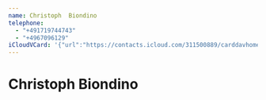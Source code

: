 ```yaml
---
name: Christoph  Biondino
telephone:
  - "+491719744743"
  - "+4967096129"
iCloudVCard: '{"url":"https://contacts.icloud.com/311500889/carddavhome/card/EA94FB73-CCBE-406E-8F36-C209556BA615.vcf","etag":"\"kmfhbdlk\"","data":"BEGIN:VCARD\r\nVERSION:3.0\r\nFN:\r\nN:Biondino;Christoph ;;;\r\nUID:C3A9AD30-DC31-4891-8FE9-F2F84E6DE0E9\r\nPRODID:-//Apple Inc.//iOS 12.1.2//EN\r\nREV:2025-04-03T22:15:38Z\r\nORG:;\r\nTEL:+491719744743\r\nTEL:+4967096129\r\nEND:VCARD"}'
---
```

# Christoph  Biondino